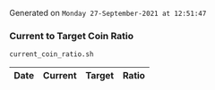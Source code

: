 Generated on `Monday 27-September-2021 at 12:51:47`

### Current to Target Coin Ratio
`current_coin_ratio.sh`

Date|Current|Target|Ratio
---|---|---|---
